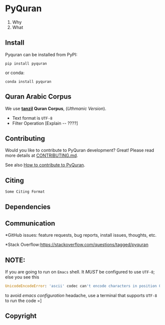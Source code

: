 PyQuran
=======
1. Why
2. What

## Install
Pyquran can be installed from PyPI:
```
pip install pyquran
```
or conda:
```
conda install pyquran
```


## Quran Arabic Corpus

We use **[tanzil](http://tanzil.net/docs/download) Quran Corpus**, (*Uthmanic Version*).
* Text format is `UTF-8`
* Filter Operation [Explain -- ????]

## Contributing
Would you like  to contribute to PyQuran development?
Great! Please read more details
at [CONTRIBUTING.md](CONTRIBUTING.md).

See also [How to contribute to PyQuran](fileName.md).


## Citing

    Some Citing Format

## Dependencies

## Communication

*GitHub issues: feature requests, bug reports,  install issues, thoughts, etc.

*Stack Overflow:https://stackoverflow.com/questions/tagged/pyquran

## NOTE:
If you are going to run on `Emacs` shell. It *MUST* be configured to use `UTF-8`;
<br /> else you see this
```python
UnicodeEncodeError: 'ascii' codec can't encode characters in position 0-1: ordinal not in range(128)
```
to avoid *emacs configuration* headache, use a terminal that supports `UTF-8` to run the code =]



## Copyright
